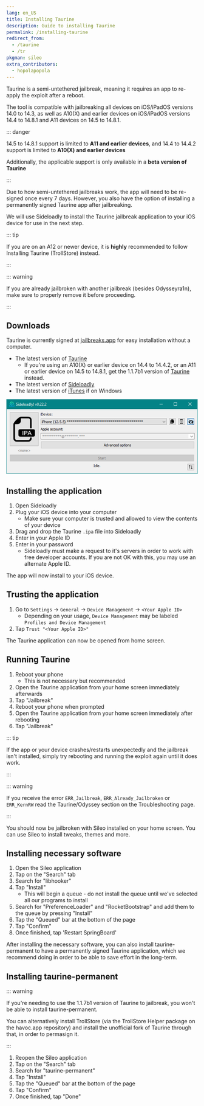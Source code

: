 ```yaml
---
lang: en_US
title: Installing Taurine
description: Guide to installing Taurine
permalink: /installing-taurine
redirect_from:
  - /taurine
  - /tr
pkgman: sileo
extra_contributors:
  - hopolapopola
---
```


Taurine is a <router-link to="/types-of-jailbreak/#semi-untethered-jailbreaks">semi-untethered jailbreak</router-link>, meaning it requires an app to re-apply the exploit after a reboot.

The tool is compatible with jailbreaking all devices on iOS/iPadOS versions 14.0 to 14.3, as well as A10(X) and earlier devices on iOS/iPadOS versions 14.4 to 14.8.1 and A11 devices on 14.5 to 14.8.1.

::: danger

14.5 to 14.8.1 support is limited to **A11 and earlier devices**, and 14.4 to 14.4.2 support is limited to **A10(X) and earlier devices**

Additionally, the applicable support is only available in a **beta version of Taurine**

:::

Due to how semi-untethered jailbreaks work, the app will need to be <router-link to="/resigning-apps">re-signed</router-link> once every 7 days. However, you also have the option of installing a permanently signed Taurine app after jailbreaking.

We will use Sideloadly to install the Taurine jailbreak application to your iOS device for use in the next step.

::: tip

If you are on an A12 or newer device, it is **highly** recommended to follow <router-link to="/installing-taurine-trollstore">Installing Taurine (TrollStore)</router-link> instead.

:::

::: warning

If you are already jailbroken with another jailbreak (besides Odysseyra1n), make sure to properly <router-link to="/restoring-rootfs">remove it</router-link> before proceeding.

:::

## Downloads

<div class="custom-container tip" id="ifJailbreaksAppSigned"><p>
Taurine is currently signed at <a href="https://jailbreaks.app/" target="_blank">jailbreaks.app</a> for easy installation without a computer.
</p></div>

- The latest version of [Taurine](https://taurine.app/)
    - If you're using an A10(X) or earlier device on 14.4 to 14.4.2, or an A11 or earlier device on 14.5 to 14.8.1, get the 1.1.7b1 version of [Taurine](https://cdn.discordapp.com/attachments/668928257428815892/1143386350612123678/Taurine_1.1.7b1.ipa) instead.
- The latest version of [Sideloadly](https://sideloadly.io/)
- The latest version of [iTunes](https://www.apple.com/itunes/download/win32) if on Windows

![A screenshot of the Sideloadly application (Windows)](/assets/images/sideloadly_win.png)

## Installing the application

1. Open Sideloadly
1. Plug your iOS device into your computer
    - Make sure your computer is trusted and allowed to view the contents of your device
1. Drag and drop the Taurine `.ipa` file into Sideloadly
1. Enter in your Apple ID
1. Enter in your password
    - Sideloadly must make a request to it's servers in order to work with free developer accounts. If you are not OK with this, you may use an alternate Apple ID.

The app will now install to your iOS device.

## Trusting the application

1. Go to `Settings` -> `General` -> `Device Management` -> `<Your Apple ID>`
    - Depending on your usage, `Device Management` may be labeled `Profiles and Device Management`
1. Tap `Trust "<Your Apple ID>"`

The Taurine application can now be opened from home screen.

## Running Taurine

1. Reboot your phone
    - This is not necessary but recommended
1. Open the Taurine application from your home screen immediately afterwards
1. Tap "Jailbreak"
1. Reboot your phone when prompted
1. Open the Taurine application from your home screen immediately after rebooting
1. Tap "Jailbreak"

::: tip

If the app or your device crashes/restarts unexpectedly and the jailbreak isn't installed, simply try rebooting and running the exploit again until it does work.

:::

::: warning

If you receive the error `ERR_Jailbreak`, `ERR_Already_Jailbroken` or `ERR_KernRW` read the Taurine/Odyssey section on the <router-link to="/troubleshooting/#common-errors-on-odyssey-and-taurine">Troubleshooting</router-link> page.

:::

You should now be jailbroken with Sileo installed on your home screen. You can use Sileo to install <router-link to="/faq/#what-are-tweaks">tweaks</router-link>, themes and more.

## Installing necessary software

1. Open the Sileo application
1. Tap on the "Search" tab
1. Search for "libhooker"
1. Tap "Install"
    - This will begin a queue - do not install the queue until we've selected all our programs to install
1. Search for "PreferenceLoader" and "RocketBootstrap" and add them to the queue by pressing "Install"
1. Tap the "Queued" bar at the bottom of the page
1. Tap "Confirm"
1. Once finished, tap 'Restart SpringBoard'

After installing the necessary software, you can also install taurine-permanent to have a permanently signed Taurine application, which we recommend doing in order to be able to save effort in the long-term.

## Installing taurine-permanent

::: warning

If you're needing to use the 1.1.7b1 version of Taurine to jailbreak, you won't be able to install taurine-permanent.

You can alternatively install TrollStore (via the TrollStore Helper package on the havoc.app repository) and install the unofficial fork of Taurine through that, in order to permasign it.

:::

1. Reopen the Sileo application
1. Tap on the "Search" tab
1. Search for "taurine-permanent"
1. Tap "Install"
1. Tap the "Queued" bar at the bottom of the page
1. Tap "Confirm"
1. Once finished, tap "Done"
